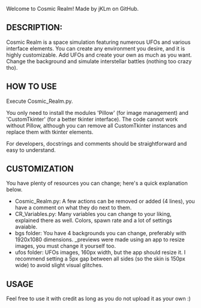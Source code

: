Welcome to Cosmic Realm! Made by jKLm on GitHub.

## DESCRIPTION: ##

Cosmic Realm is a space simulation featuring numerous UFOs and various interface elements. You can create any environment you desire, and it is highly customizable.
Add UFOs and create your own as much as you want. Change the background and simulate interstellar battles (nothing too crazy tho).

## HOW TO USE ##

Execute Cosmic_Realm.py.

You only need to install the modules 'Pillow' (for image management) and 'CustomTkinter' (for a better tkinter interface). The code cannot work without Pillow, although you can remove all CustomTkinter instances and replace them with tkinter elements.

For developers, docstrings and comments should be straightforward and easy to understand.

## CUSTOMIZATION ##

You have plenty of resources you can change; here's a quick explanation below.

- Cosmic_Realm.py: A few actions can be removed or added (4 lines), you have a comment on what they do next to them.
- CR_Variables.py: Many variables you can change to your liking, explained there as well. Colors, spawn rate and a lot of settings avaiable.
- bgs folder: You have 4 backgrounds you can change, preferably with 1920x1080 dimensions. _previews were made using an app to resize images, you must change it yourself too.
- ufos folder: UFOs images, 160px width, but the app should resize it. I recommend setting a 5px gap between all sides (so the skin is 150px wide) to avoid slight visual glitches.

## USAGE ##

Feel free to use it with credit as long as you do not upload it as your own :)
